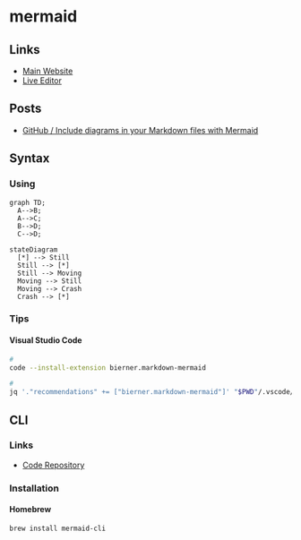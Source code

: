 # mermaid

## Links

- [Main Website](https://mermaid.js.org/)
- [Live Editor](https://mermaid.live)

## Posts

- [GitHub / Include diagrams in your Markdown files with Mermaid](https://github.blog/2022-02-14-include-diagrams-markdown-files-mermaid/)

## Syntax

### Using

```mermaid
graph TD;
  A-->B;
  A-->C;
  B-->D;
  C-->D;
```

```mermaid
stateDiagram
  [*] --> Still
  Still --> [*]
  Still --> Moving
  Moving --> Still
  Moving --> Crash
  Crash --> [*]
```

### Tips

#### Visual Studio Code

```sh
#
code --install-extension bierner.markdown-mermaid

#
jq '."recommendations" += ["bierner.markdown-mermaid"]' "$PWD"/.vscode/extensions.json | sponge "$PWD"/.vscode/extensions.json
```

<!--
code --install-extension bpruitt-goddard.mermaid-markdown-syntax-highlighting

jq '."recommendations" += ["bpruitt-goddard.mermaid-markdown-syntax-highlighting"]' "$PWD"/.vscode/extensions.json | sponge "$PWD"/.vscode/extensions.json
-->

## CLI

### Links

- [Code Repository](https://github.com/mermaid-js/mermaid-cli)

### Installation

#### Homebrew

```sh
brew install mermaid-cli
```
